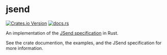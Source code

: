 # jsend

[![Crates.io Version](https://img.shields.io/crates/v/jsend)](https://crates.io/crates/jsend)
[![docs.rs](https://img.shields.io/docsrs/jsend)](https://docs.rs/jsend/latest/jsend/)

An implementation of the [JSend specification](https://github.com/omniti-labs/jsend) in Rust.

See the crate documention, the examples, and the JSend specification for more
information.
